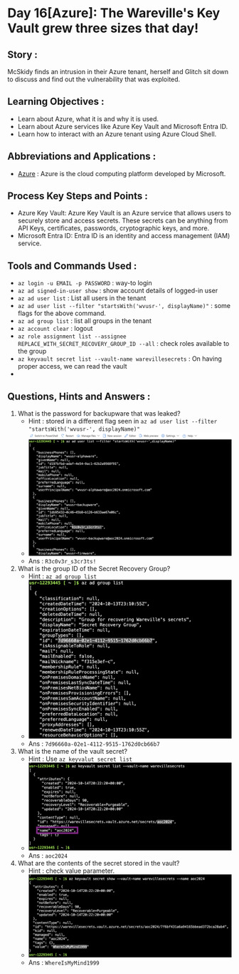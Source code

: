 # Day 16[Azure]: The Wareville's Key Vault grew three sizes that day!

## Story :
McSkidy finds an intrusion in their Azure tenant, herself and Glitch sit down to discuss and find out the vulnerability that was exploited.

## Learning Objectives : 
- Learn about Azure, what it is and why it is used.
- Learn about Azure services like Azure Key Vault and Microsoft Entra ID.
- Learn how to interact with an Azure tenant using Azure Cloud Shell.

## Abbreviations and Applications :
- [Azure](https://learn.microsoft.com/en-us/azure/?product=popular) : Azure is the cloud computing platform developed by Microsoft.

## Process Key Steps and Points :
- Azure Key Vault:
    Azure Key Vault is an Azure service that allows users to securely store and access secrets. These secrets can be anything from API Keys, certificates, passwords, cryptographic keys, and more.
- Microsoft Entra ID:
    Entra ID is an identity and access management (IAM) service.
  
## Tools and Commands Used :
- `az login -u EMAIL -p PASSWORD` : way-to login
- `az ad signed-in-user show` : show account details of logged-in user
- `az ad user list` : List all users in the tenant
- `az ad user list --filter "startsWith('wvusr-', displayName)"` : some flags for the above command.
- `az ad group list` : list all groups in the tenant
- `az account clear` : logout
- `az role assignment list --assignee REPLACE_WITH_SECRET_RECOVERY_GROUP_ID --all` : check roles available to the group
- `az keyvault secret list --vault-name warevillesecrets` : On having proper access, we can read the vault
- 

## Questions, Hints and Answers :
1. What is the password for backupware that was leaked? 
   - Hint : stored in a different flag seen in `az ad user list --filter "startsWith('wvusr-', displayName)"`
   - ![password](/Screenshots/D16Q1.png)
   - Ans : `R3c0v3r_s3cr3ts!`
2. What is the group ID of the Secret Recovery Group? 
   - Hint : `az ad group list`
   - ![groupid](/Screenshots/D16Q2.png)
   - Ans : `7d96660a-02e1-4112-9515-1762d0cb66b7`
3. What is the name of the vault secret? 
   - Hint : Use `az keyvalut secret list`
   - ![secret](/Screenshots/D16Q3.png)
   - Ans : `aoc2024`
4. What are the contents of the secret stored in the vault? 
   - Hint : check value parameter.
   - ![value_secret](/Screenshots/D16Q4.png)
   - Ans : `WhereIsMyMind1999`
